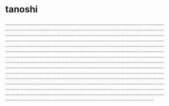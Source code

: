 # tanoshi

............................................................................................................................................................................................................................................................................................................................................................................................................................................................................................................................................................................................................................................................................................................................................................................................................................................................................................................................................................................................................................................................................................................................................................................................................................................................................................................................................................................................................................................................................................................................................................................................................................................................................................................................................................................................................................................................................................................................